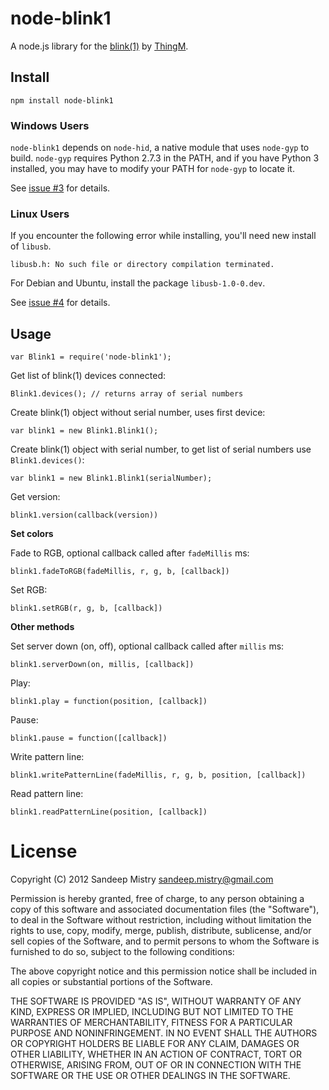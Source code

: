 node-blink1
===========

A node.js library for the
[blink(1)](http://www.kickstarter.com/projects/thingm/blink1-the-usb-rgb-led)
by [ThingM](http://thingm.com).

Install
-------

    npm install node-blink1

### Windows Users

`node-blink1` depends on `node-hid`, a native module that uses `node-gyp` to
build.  `node-gyp` requires Python 2.7.3 in the PATH, and if you have Python 3
installed, you may have to modify your PATH for `node-gyp` to locate it.

See [issue #3](https://github.com/sandeepmistry/node-blink1/issues/3) for
details.

### Linux Users

If you encounter the following error while installing, you'll need new install
of `libusb`.

```
libusb.h: No such file or directory compilation terminated.
```

For Debian and Ubuntu, install the package `libusb-1.0-0.dev`.

See [issue #4](https://github.com/sandeepmistry/node-blink1/issues/4) for
details.

Usage
-----

    var Blink1 = require('node-blink1');

Get list of blink(1) devices connected:

    Blink1.devices(); // returns array of serial numbers
    
Create blink(1) object without serial number, uses first device:

    var blink1 = new Blink1.Blink1();
    
Create blink(1) object with serial number, to get list of serial numbers use
`Blink1.devices()`:

    var blink1 = new Blink1.Blink1(serialNumber);

Get version:

    blink1.version(callback(version))
    
__Set colors__
    
Fade to RGB, optional callback called after `fadeMillis` ms:
    
    blink1.fadeToRGB(fadeMillis, r, g, b, [callback])
    
Set RGB:

    blink1.setRGB(r, g, b, [callback])
    
__Other methods__
    
Set server down (on, off), optional callback called after `millis` ms:

    blink1.serverDown(on, millis, [callback])
    
Play:

    blink1.play = function(position, [callback])

Pause:

    blink1.pause = function([callback])
    
Write pattern line:

    blink1.writePatternLine(fadeMillis, r, g, b, position, [callback])
    
Read pattern line:

    blink1.readPatternLine(position, [callback])

License
========

Copyright (C) 2012 Sandeep Mistry <sandeep.mistry@gmail.com>

Permission is hereby granted, free of charge, to any person obtaining a copy of
this software and associated documentation files (the "Software"), to deal in
the Software without restriction, including without limitation the rights to
use, copy, modify, merge, publish, distribute, sublicense, and/or sell copies of
the Software, and to permit persons to whom the Software is furnished to do so,
subject to the following conditions:

The above copyright notice and this permission notice shall be included in all
copies or substantial portions of the Software.

THE SOFTWARE IS PROVIDED "AS IS", WITHOUT WARRANTY OF ANY KIND, EXPRESS OR
IMPLIED, INCLUDING BUT NOT LIMITED TO THE WARRANTIES OF MERCHANTABILITY, FITNESS
FOR A PARTICULAR PURPOSE AND NONINFRINGEMENT. IN NO EVENT SHALL THE AUTHORS OR
COPYRIGHT HOLDERS BE LIABLE FOR ANY CLAIM, DAMAGES OR OTHER LIABILITY, WHETHER
IN AN ACTION OF CONTRACT, TORT OR OTHERWISE, ARISING FROM, OUT OF OR IN
CONNECTION WITH THE SOFTWARE OR THE USE OR OTHER DEALINGS IN THE SOFTWARE.
